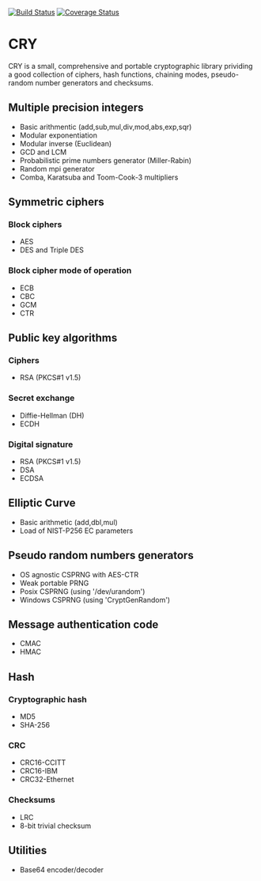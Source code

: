 [![Build Status](https://travis-ci.com/crylib/cry.svg?branch=master)](https://travis-ci.com/crylib/cry)
[![Coverage Status](https://coveralls.io/repos/github/crylib/cry/badge.svg?branch=master)](https://coveralls.io/github/crylib/cry?branch=master)

CRY
===

CRY is a small, comprehensive and portable cryptographic library prividing
a good collection of ciphers, hash functions, chaining modes, pseudo-random
number generators and checksums.


Multiple precision integers
---------------------------

- Basic arithmentic (add,sub,mul,div,mod,abs,exp,sqr)
- Modular exponentiation
- Modular inverse (Euclidean)
- GCD and LCM
- Probabilistic prime numbers generator (Miller-Rabin)
- Random mpi generator
- Comba, Karatsuba and Toom-Cook-3 multipliers


Symmetric ciphers
-----------------

### Block ciphers

- AES
- DES and Triple DES

### Block cipher mode of operation

- ECB
- CBC
- GCM
- CTR


Public key algorithms
---------------------

### Ciphers

- RSA (PKCS#1 v1.5)

### Secret exchange

- Diffie-Hellman (DH)
- ECDH

### Digital signature

- RSA (PKCS#1 v1.5)
- DSA
- ECDSA


Elliptic Curve
--------------

- Basic arithmetic (add,dbl,mul)
- Load of NIST-P256 EC parameters


Pseudo random numbers generators
--------------------------------

- OS agnostic CSPRNG with AES-CTR
- Weak portable PRNG
- Posix CSPRNG (using '/dev/urandom')
- Windows CSPRNG (using 'CryptGenRandom')

Message authentication code
---------------------------

- CMAC
- HMAC


Hash
----

### Cryptographic hash

- MD5
- SHA-256

### CRC

- CRC16-CCITT
- CRC16-IBM
- CRC32-Ethernet

### Checksums

- LRC
- 8-bit trivial checksum


Utilities
---------

- Base64 encoder/decoder

